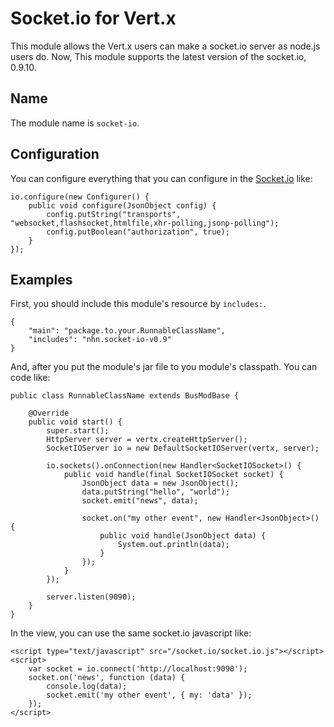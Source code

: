 # Socket.io for Vert.x

This module allows the Vert.x users can make a socket.io server as node.js users do.
Now, This module supports the latest version of the socket.io, 0.9.10.

## Name

The module name is `socket-io`.

## Configuration

You can configure everything that you can configure in the [Socket.io](https://github.com/LearnBoost/Socket.IO/wiki/Configuring-Socket.IO) like:

	io.configure(new Configurer() {
		public void configure(JsonObject config) {
			config.putString("transports", "websocket,flashsocket,htmlfile,xhr-polling,jsonp-polling");
			config.putBoolean("authorization", true);
		}
	});

## Examples

First, you should include this module's resource by `includes:`.

	{
		"main": "package.to.your.RunnableClassName",
		"includes": "nhn.socket-io-v0.9"
	}

And, after you put the module's jar file to you module's classpath. You can code like:

	public class RunnableClassName extends BusModBase {

		@Override
		public void start() {
			super.start();
			HttpServer server = vertx.createHttpServer();
			SocketIOServer io = new DefaultSocketIOServer(vertx, server);

			io.sockets().onConnection(new Handler<SocketIOSocket>() {
				public void handle(final SocketIOSocket socket) {
					JsonObject data = new JsonObject();
					data.putString("hello", "world");
					socket.emit("news", data);

					socket.on("my other event", new Handler<JsonObject>() {
						public void handle(JsonObject data) {
							System.out.println(data);
						}
					});
				}
			});

			server.listen(9090);
		}
	}

In the view, you can use the same socket.io javascript like:

	<script type="text/javascript" src="/socket.io/socket.io.js"></script>
	<script>
		var socket = io.connect('http://localhost:9090');
		socket.on('news', function (data) {
			console.log(data);
			socket.emit('my other event', { my: 'data' });
		});
	</script>